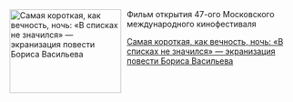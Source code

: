 <!--2025-04-18 23:20:56-->
<div class="yb">
  <div class="rss kino_kino"><a href="https://www.kino-teatr.ru/kino/art/pr/7889/" title="Самая короткая, как вечность, ночь: «В списках не значился» — экранизация повести Бориса Васильева"><img src="https://www.kino-teatr.ru/art/9/8/7889/poster.jpg" width="196" height="147" align="left" hspace="5" style="margin: 0px 10px 0px 5px" alt="Самая короткая, как вечность, ночь: «В списках не значился» — экранизация повести Бориса Васильева"/></a>Фильм открытия 47-ого Московского международного кинофестиваля <p class="titl"><a href="https://www.kino-teatr.ru/kino/art/pr/7889/">Самая короткая, как вечность, ночь: «В списках не значился» — экранизация повести Бориса Васильева</a></p></div>
</div>
